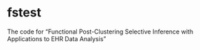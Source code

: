 # fstest
The code for  “Functional Post-Clustering Selective Inference with Applications to EHR Data Analysis”
